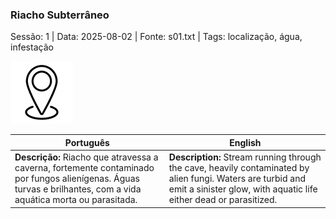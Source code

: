 ### Riacho Subterrâneo

Sessão: 1 | Data: 2025-08-02 | Fonte: s01.txt | Tags: localização, água, infestação

![Riacho Subterrâneo](../../../assets/location/location_blank.png)

| Português                                                                                                                                                         | English                                                                                                                                                                          |
| ----------------------------------------------------------------------------------------------------------------------------------------------------------------- | -------------------------------------------------------------------------------------------------------------------------------------------------------------------------------- |
| **Descrição:** Riacho que atravessa a caverna, fortemente contaminado por fungos alienígenas. Águas turvas e brilhantes, com a vida aquática morta ou parasitada. | **Description:** Stream running through the cave, heavily contaminated by alien fungi. Waters are turbid and emit a sinister glow, with aquatic life either dead or parasitized. |


















